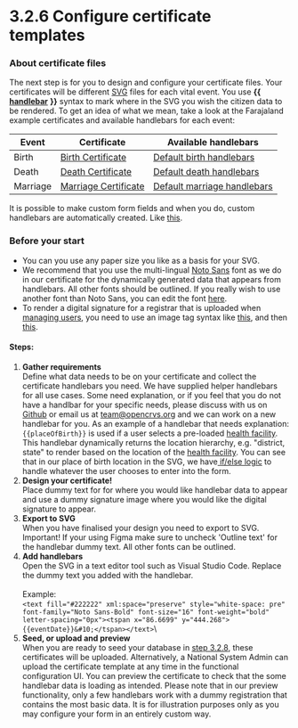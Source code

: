 # 3.2.6 Configure certificate templates



### About certificate files

The next step is for you to design and configure your certificate files.  Your certificates will be different [SVG](https://en.wikipedia.org/wiki/SVG) files for each vital event.  You use **\{{** [**handlebar**](https://handlebarsjs.com/) **\}}** syntax to mark where in the SVG you wish the citizen data to be rendered.  To get an idea of what we mean, take a look at the Farajaland example certificates and available handlebars for each event:

| Event    | Certificate                                                                                                                                          | Available handlebars                                                                                                                       |
| -------- | ---------------------------------------------------------------------------------------------------------------------------------------------------- | ------------------------------------------------------------------------------------------------------------------------------------------ |
| Birth    | [Birth Certificate](https://github.com/opencrvs/opencrvs-countryconfig/blob/develop/src/data-seeding/certificates/source/BirthCertificate.svg)       | [Default birth handlebars](https://github.com/opencrvs/opencrvs-countryconfig/blob/develop/src/form/birth/certificate-handlebars.ts)       |
| Death    | [Death Certificate](https://github.com/opencrvs/opencrvs-countryconfig/blob/develop/src/data-seeding/certificates/source/DeathCertificate.svg)       | [Default death handlebars](https://github.com/opencrvs/opencrvs-countryconfig/blob/develop/src/form/death/certficate-handlebars.ts)        |
| Marriage | [Marriage Certificate](https://github.com/opencrvs/opencrvs-countryconfig/blob/develop/src/data-seeding/certificates/source/MarriageCertificate.svg) | [Default marriage handlebars](https://github.com/opencrvs/opencrvs-countryconfig/blob/develop/src/form/marriage/certificate-handlebars.ts) |

It is possible to make custom form fields and when you do, custom handlebars are automatically created. Like [this](https://github.com/opencrvs/opencrvs-countryconfig/blob/551e864ab59d59ae2e65eec8d1d0d9651ae0a3d7/src/form/custom-fields.ts#L29).



### Before your start

* You can you use any paper size you like as a basis for your SVG.
* We recommend that you use the multi-lingual [Noto Sans](https://fonts.google.com/noto/specimen/Noto+Sans) font as we do in our certificate for the dynamically generated data that appears from handlebars.  All other fonts should be outlined.  If you really wish to use another font than Noto Sans, you can edit the font [here](https://github.com/opencrvs/opencrvs-countryconfig/blob/551e864ab59d59ae2e65eec8d1d0d9651ae0a3d7/src/data-seeding/certificates/source/BirthCertificate.svg#L80).
* To render a digital signature for a registrar that is uploaded when [managing users](../../4.-functional-configuration/4.5-create-system-users.md), you need to use an image tag syntax like [this](https://github.com/opencrvs/opencrvs-countryconfig/blob/551e864ab59d59ae2e65eec8d1d0d9651ae0a3d7/src/data-seeding/certificates/source/BirthCertificate.svg#L86), and then [this](https://github.com/opencrvs/opencrvs-countryconfig/blob/551e864ab59d59ae2e65eec8d1d0d9651ae0a3d7/src/data-seeding/certificates/source/BirthCertificate.svg#L88C42-L88C42).



#### Steps:

1. **Gather requirements**\
   Define what data needs to be on your certificate and collect the certificate handlebars you need. We have supplied helper handlebars for all use cases.  Some need explanation, or if you  feel that you do not have a handlbar for your specific needs, please discuss with us on [Github](https://github.com/opencrvs/opencrvs-core/discussions) or email us at [team@opencrvs.org](mailto:team@opencrvs.org) and we can work on a new handlebar for you.  As an example of a handlebar that needs explanation: `{{placeOfBirth}}` is used if a user selects a pre-loaded [health facility](3.2.3-set-up-cr-offices-and-health-facilities/3.2.3.2-prepare-source-file-for-health-facilities.md).  This handlebar dynamically returns the location hierarchy, e.g. "district, state" to render based on the location of the [health facility](3.2.3-set-up-cr-offices-and-health-facilities/3.2.3.2-prepare-source-file-for-health-facilities.md).  You can see that in our place of birth location in the SVG, we have[ if/else logic](https://github.com/opencrvs/opencrvs-countryconfig/blob/551e864ab59d59ae2e65eec8d1d0d9651ae0a3d7/src/data-seeding/certificates/source/BirthCertificate.svg#L31) to handle whatever the user chooses to enter into the form.
2. **Design your certificate!**\
   Place dummy text for for where you would like handlebar data to appear and use a dummy signature image where you would like the digital signature to appear.&#x20;
3. **Export to SVG**\
   When you have finalised your design you need to export to SVG. Important! If your using Figma make sure to uncheck 'Outline text' for the handlebar dummy text.  All other fonts can be outlined.
4. **Add handlebars**\
   Open the SVG in a text editor tool such as Visual Studio Code. Replace the dummy text you added with the handlebar.\
   \
   Example:\
   `<text fill="#222222" xml:space="preserve" style="white-space: pre" font-family="Noto Sans-Bold" font-size="16" font-weight="bold" letter-spacing="0px"><tspan x="86.6699" y="444.268">{{eventDate}}&#10;</tspan></text>`\\
5. **Seed, or upload and preview**\
   When you are ready to seed your database in [step 3.2.8](3.2.8-seeding-your-local-database/), these certificates will be uploaded.  Alternatively, a National System Admin can upload the certificate template at any time in the functional configuration UI. You can preview the certificate to check that the some handlebar data is loading as intended.  Please note that in our preview functionality, only a few handlebars work with a dummy registration that contains the most basic data. It is for illustration purposes only as you may configure your form in an entirely custom way.&#x20;
